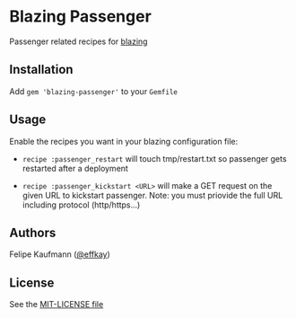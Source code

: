 # Blazing Passenger

Passenger related recipes for [blazing](http://github.com/effkay/blazing)

## Installation

Add `gem 'blazing-passenger'` to your `Gemfile`

## Usage

Enable the recipes you want in your blazing configuration file:

* `recipe :passenger_restart` will touch tmp/restart.txt so passenger gets restarted after a deployment

* `recipe :passenger_kickstart <URL>` will make a GET request on the given URL to kickstart passenger. Note: you must priovide the full URL including protocol (http/https...) 

## Authors

Felipe Kaufmann ([@effkay][])

## License

See the [MIT-LICENSE file](https://github.com/effkay/blazing/blob/master/MIT-LICENCE)

[@effkay]: https://github.com/effkay